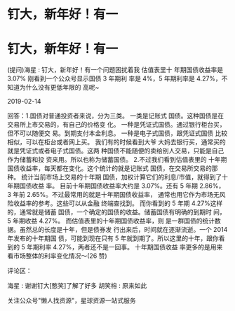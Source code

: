 # 钉大，新年好！有一

# 钉大，新年好！有一

(提问)海星 : 钉大，新年好！有一个问题困扰着我 估值表里十 年期国债收益率是 3.07% 刚看到一个公众号显示国债 3 年期利 率是 4%，5 年期利率是 4.27%，不知道为什么没有更低年限的 高呢~

2019-02-14

回答：1.国债对普通投资者来说，分为三类。 一类是记账式 国债。这种国债是在交易所上市交易的，有自己的价格变 化。 一种是凭证式国债。通过银行柜台买，但不可以随便交 易。到期支付本金利息。 一种是电子式国债，跟凭证式国债 比较相似，可以在柜台或者网上买。 我们有的时候看到大爷 大妈去银行买，通常买的就是凭证式或者电子式国债。这两 种国债不能随便的卖给别人交易，只能是自己作为储蓄和投 资来用。所以也称为储蓄国债。 2.不过我们看到估值表里的 十年期国债收益率，每天都在变化。这个统计的就是记账式 国债，在交易所交易的那种。 统计当前市场上交易的十年期 国债，加权计算它们的利息/市值，就得到了十年期国债收益 率。 目前十年期国债收益率大约是 3.07%。还有 5 年期 2.86%，3 年前 2.65%。不过最常用的就是十年期国债收益率， 通常也用它作为市场无风险收益率的参考。这些可以从金融 终端查找到。 而你看到的 5 年期 4.27%这样的，通常就是储蓄 国债，一个确定的国债的收益。储蓄国债有明确的到期时 间，5 年期收益 4.27%。 而估值表里的十年期国债收益率，则 是一群国债的统计数据。虽然总的长度是十年，但是债券发 行出来后，时间就在逐渐流逝。一个 2014 年发布的十年期国 债，可能到现在只有 5 年就到期了。所以这里的十年，跟你看 到的 5 年期利率 4.27%，两者还不是一回事。 十年期国债收益 率更多的是用来看市场整体的利率变化情况～(26 赞)

评论区：

海星 : 谢谢钉大[憨笑]了解了好多 胡笑榕 : 原来如此

关注公众号"懒人找资源"，星球资源一站式服务